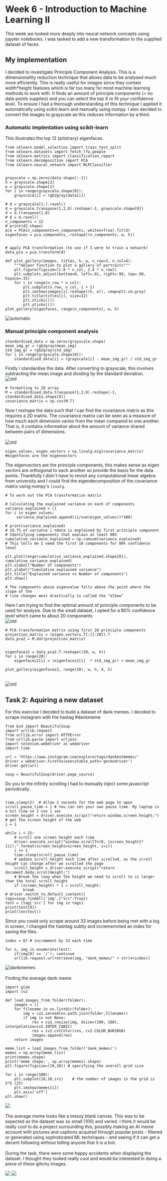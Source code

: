 # Week 6 - Introduction to Machine Learning II
This week we looked more deeply into neural network concepts using jupyter notebooks. I was tasked to add a new transformation to the supplied dataset of faces.
## My implementation
I decided to investigate Principle Component Analysis. This is a dimensionaility reduction technique that allows data to be analysed much more efficiently. This is really useful for images since they contain width*height features which is far too many for most machine learning methods to work with. It finds an amount of principle components (= no data points supplies) and you can select the top X to fit your confidence level. To ensure I had a thorough understanding of this technique I applied it automatically using scikit-learn and manually using numpy. I also decided to convert the images to grayscale as this reduces information by a third.

### Automatic implentation using scikit-learn
This illustrates the top 12 (arbitrary) eigenfaces.
```
from sklearn.model_selection import train_test_split
from sklearn.datasets import fetch_lfw_people
from sklearn.metrics import classification_report
from sklearn.decomposition import PCA
from sklearn.neural_network import MLPClassifier


grayscale = np.zeros(data.shape[:-1])
h = grayscale.shape[2]
w = grayscale.shape[1]
for i in range(grayscale.shape[0]):
    grayscale[i] = rgb2gray(data[i])

# d = grayscale[1:].ravel()
d = grayscale.transpose(1,2,0).reshape(-1, grayscale.shape[0])
d = d.transpose(1,0)
# d = d.ravel()
n_components = 12
# print(d2.shape)
pca = PCA(n_components=n_components, whiten=True).fit(d)
eigenfaces = pca.components_.reshape((n_components, w, h))


# apply PCA transformation (to use if I were to train a network)
data_pca = pca.transform(d)

def plot_gallery(images, titles, h, w, n_row=3, n_col=4):
    """Helper function to plot a gallery of portraits"""
    plt.figure(figsize=(1.8 * n_col, 2.4 * n_row))
    plt.subplots_adjust(bottom=0, left=.01, right=.99, top=.90, hspace=.35)
    for i in range(n_row * n_col):
        plt.subplot(n_row, n_col, i + 1)
        plt.imshow(images[i].reshape((h, w)), cmap=plt.cm.gray)
        plt.title(titles[i], size=12)
        plt.xticks(())
        plt.yticks(())
plot_gallery(eigenfaces, range(n_components), w, h)

```
![automatic](img/automatic.png)
### Manual principle component analysis

```
standardised_data = np.zeros(grayscale.shape)
mean_img_gr = rgb2gray(mean_img)
std_img_gr = rgb2gray(std_img)
for i in range(grayscale.shape[0]):
    standardised_data[i] = (grayscale[i] - mean_img_gr) / std_img_gr
```
Firstly I standardise the data. After converting to grayscale, this involves subtracting the mean image and dividing by the standard deviation.
\
![std](img/std.png)
```
# formatting to 2D array
M = standardised_data.transpose(1,2,0).reshape(-1, standardised_data.shape[0])
covariance_matrix = np.cov(M.T)
```

Now I reshape the data such that I can find the covariance matrix as this requires a 2D matrix. The covariance matrix can be seen as a measure of how much each dimension varies from the mean compared to one another. That is, it contains information about the amount of variance shared between pairs of dimensions.
\
\
![std](img/cov.png)
```
eigen_values, eigen_vectors = np.linalg.eig(covariance_matrix) #eigenfaces are the eigenvectors
```
The eigenvectors are the principle components, this makes sense as eigen vectors are orthogonal to each another so provide the basis for the data points. Thankfully I didn't have to revisit any computational linear algebra from university and I could find the eigendecomposition of the covariance matrix using numpy's `linalg`.  
```
# To work out the PCA transformation matrix

# Calculating the explained variance on each of components
variance_explained = []
for i in eigen_values:
     variance_explained.append((i/sum(eigen_values))*100)

# print(variance_explained)
# 18.7% of variance i ndata is explained by first principle component
# Identifying components that explain at least 80%
cumulative_variance_explained = np.cumsum(variance_explained)
# This tells me I need the first 10 components for 80% confidence level

plt.plot(range(cumulative_variance_explained.shape[0]), cumulative_variance_explained)
plt.xlabel("Number of components")
plt.ylabel("Cumulative explained variance")
plt.title("Explained variance vs Number of components")
plt.show()

# The components whose eigenvalue falls above the point where the slope of the
# line changes most drastically is called the "elbow"

```
Here I am trying to find the optimal amount of principle components to be used for analysis. Due to the small dataset, I opted for a 80% confidence level which came to about 20 components
\
![std](img/variance.png)
```
# PCA transformation matrix using first 20 principle components
projection_matrix = (eigen_vectors.T[:][:20]).T
data_pca2 = M.dot(projection_matrix)


eigenfaces2 = data_pca2.T.reshape((20, w, h))
for i in range(20):
    eigenfaces2[i] = (eigenfaces2[i]  * std_img_gr) + mean_img_gr

plot_gallery(eigenfaces2, range(20), w, h, 4, 5)
```

\
![std](img/automatic.png)
## Task 2: Aquiring a new dataset
For this exercise I decided to build a dataset of dank memes. I decided to scrape instagram with the hastag #dankmeme
```
from bs4 import BeautifulSoup
import urllib.request
from urllib.error import HTTPError
from urllib.parse import urljoin
import selenium.webdriver as webdriver
import time

url = 'https://www.instagram.com/explore/tags/dankestmemes/'
driver = webdriver.Firefox(executable_path='geckodriver')
driver.get(url)

soup = BeautifulSoup(driver.page_source)
```
Do you to the infinity scrolling I had to manually inject some javascript periodically.
```

time.sleep(2)  # Allow 2 seconds for the web page to open
scroll_pause_time = 1 # You can set your own pause time. My laptop is a bit slow so I use 1 sec
screen_height = driver.execute_script("return window.screen.height;")   # get the screen height of the web
i = 1

while i < 25:
    # scroll one screen height each time
    driver.execute_script("window.scrollTo(0, {screen_height}*{i});".format(screen_height=screen_height, i=i))  
    i += 1
    time.sleep(scroll_pause_time)
    # update scroll height each time after scrolled, as the scroll height can change after we scrolled the page
    scroll_height = driver.execute_script("return document.body.scrollHeight;")  
    # Break the loop when the height we need to scroll to is larger than the total scroll height
    if (screen_height) * i > scroll_height:
        break
# driver.switch_to.default_content()
tags=soup.findAll('img',{"src":True})
test = [tag['src'] for tag in tags]
print(test[0])
print(len(test))
```
Since you could only scrape around 33 images before being met with a log in screen, I changed the hashtag subtly and incrememnted an index for saving the files.
```
index = 67 # incremment by 33 each time

for n, img in enumerate(test):
    if(img[0] == '/'): continue
    urllib.request.urlretrieve(img, "dank_memes/" + str(n+index))
```
![dankmemes](img/dataset.png)
\
\
Finding the average dank meme
```
import glob
import cv2

def load_images_from_folder(folder):
    images = []
    for filename in os.listdir(folder):
        img = cv2.imread(os.path.join(folder,filename))
        if img is not None:
            res = cv2.resize(img, dsize=(100, 100), interpolation=cv2.INTER_CUBIC)
            res = cv2.cvtColor(res, cv2.COLOR_BGR2RGB)
            images.append(res)
    return images

meme_list = load_images_from_folder('dank_memes/')
memes = np.array(meme_list)
print(memes.shape)
print('meme shape:', np.array(memes).shape)
plt.figure(figsize=(10,10)) # specifying the overall grid size

for i in range(100):
    plt.subplot(10,10,i+1)    # the number of images in the grid is 5*5 (25)
    plt.imshow(memes[i])
    plt.axis('off')
plt.show()  
```
![](img/avg_img.png)
\
\
The average meme looks like a messy blank canvas. This was to be expected as the dataset was so small (100) and varied. I think it would be really cool to do a project surrounding this, possibly making an AI meme account with pictures and captions acquired through popular posts - filtered or generated using sophisticated ML techniques - and seeing if it can get a decent following without telling anyone that it is a bot.
\
\
During the task, there were some happy accidents when displaying the dataset. I thought they looked really cool and would be interested in doing a piece of these glitchy images.

![](img/accident2.png)
![](img/accident3.png)

